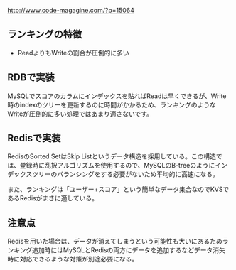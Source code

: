 http://www.code-magagine.com/?p=15064

## ランキングの特徴

-   ReadよりもWriteの割合が圧倒的に多い

## RDBで実装

MySQLでスコアのカラムにインデックスを貼ればReadは早くできるが、Write時のindexのツリーを更新するのに時間がかかるため、ランキングのようなWriteが圧倒的に多い処理ではあまり適さないです。

## Redisで実装

RedisのSorted SetはSkip Listというデータ構造を採用している。この構造では、登録時に乱択アルゴリズムを使用するので、MySQLのB-treeのようにインデックスツリーのバランシングをする必要がないため平均的に高速になる。

また、ランキングは「ユーザー+スコア」という簡単なデータ集合なのでKVSであるRedisがまさに適している。

## 注意点

Redisを用いた場合は、データが消えてしまうという可能性も大いにあるためランキング追加時にはMySQLとRedisの両方にデータを追加するなどデータ消失時に対応できるような対策が別途必要になる。